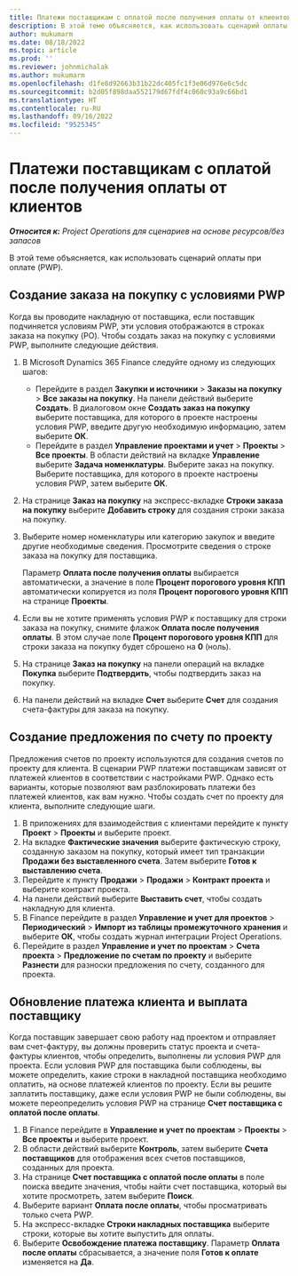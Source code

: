 ```yaml
---
title: Платежи поставщикам с оплатой после получения оплаты от клиентов
description: В этой теме объясняется, как использовать сценарий оплаты при оплате (PWP).
author: mukumarm
ms.date: 08/18/2022
ms.topic: article
ms.prod: ''
ms.reviewer: johnmichalak
ms.author: mukumarm
ms.openlocfilehash: d1fe8d92663b31b22dc405fc1f3e06d976e6c5dc
ms.sourcegitcommit: b2d05f898daa552179d67fdf4c060c93a9c66bd1
ms.translationtype: HT
ms.contentlocale: ru-RU
ms.lasthandoff: 09/16/2022
ms.locfileid: "9525345"
---
```

# <a name="pay-when-paid-vendor-payments"></a>Платежи поставщикам с оплатой после получения оплаты от клиентов

_**Относится к:** Project Operations для сценариев на основе ресурсов/без запасов_

В этой теме объясняется, как использовать сценарий оплаты при оплате (PWP).

## <a name="create-a-purchase-order-that-has-pwp-terms"></a>Создание заказа на покупку с условиями PWP

Когда вы проводите накладную от поставщика, если поставщик подчиняется условиям PWP, эти условия отображаются в строках заказа на покупку (PO). Чтобы создать заказ на покупку с условиями PWP, выполните следующие действия.

1. В Microsoft Dynamics 365 Finance следуйте одному из следующих шагов:

    - Перейдите в раздел **Закупки и источники** \> **Заказы на покупку** \> **Все заказы на покупку**. На панели действий выберите **Создать**. В диалоговом окне **Создать заказ на покупку** выберите поставщика, для которого в проекте настроены условия PWP, введите другую необходимую информацию, затем выберите **ОК**.
    - Перейдите в раздел **Управление проектами и учет** \> **Проекты** \> **Все проекты**. В области действий на вкладке **Управление** выберите **Задача номенклатуры**. Выберите заказ на покупку. Выберите поставщика, для которого в проекте настроены условия PWP, затем выберите **ОК**.

2. На странице **Заказ на покупку** на экспресс-вкладке **Строки заказа на покупку** выберите **Добавить строку** для создания строки заказа на покупку.
3. Выберите номер номенклатуры или категорию закупок и введите другие необходимые сведения. Просмотрите сведения о строке заказа на покупку для поставщика.

    Параметр **Оплата после получения оплаты** выбирается автоматически, а значение в поле **Процент порогового уровня КПП** автоматически копируется из поля **Процент порогового уровня КПП** на странице **Проекты**.

4. Если вы не хотите применять условия PWP к поставщику для строки заказа на покупку, снимите флажок **Оплата после получения оплаты**. В этом случае поле **Процент порогового уровня КПП** для строки заказа на покупку будет сброшено на **0** (ноль).
5. На странице **Заказ на покупку** на панели операций на вкладке **Покупка** выберите **Подтвердить**, чтобы подтвердить заказ на покупку.
6. На панели действий на вкладке **Счет** выберите **Счет** для создания счета-фактуры для заказа на покупку.

## <a name="create-a-project-invoice-proposal"></a>Создание предложения по счету по проекту

Предложения счетов по проекту используются для создания счетов по проекту для клиента. В сценарии PWP платежи поставщикам зависят от платежей клиентов в соответствии с настройками PWP. Однако есть варианты, которые позволяют вам разблокировать платежи без платежей клиентов, как вам нужно. Чтобы создать счет по проекту для клиента, выполните следующие шаги.

1. В приложениях для взаимодействия с клиентами перейдите к пункту **Проект** \> **Проекты** и выберите проект.
2. На вкладке **Фактические значения** выберите фактическую строку, созданную заказом на покупку, который имеет тип транзакции **Продажи без выставленного счета**. Затем выберите **Готов к выставлению счета**.
3. Перейдите к пункту **Продажи** \> **Продажи** \> **Контракт проекта** и выберите контракт проекта.
4. На панели действий выберите **Выставить счет**, чтобы создать накладную для клиента.
5. В Finance перейдите в раздел **Управление и учет для проектов** \> **Периодический** \> **Импорт из таблицы промежуточного хранения** и выберите **ОК**, чтобы создать журнал интеграции Project Operations.
6. Перейдите в раздел **Управление и учет по проектам** \> **Счета проекта** \> **Предложение по счетам по проекту** и выберите **Разнести** для разноски предложения по счету, созданного для проекта.

## <a name="update-a-customer-payment-and-pay-the-vendor"></a>Обновление платежа клиента и выплата поставщику

Когда поставщик завершает свою работу над проектом и отправляет вам счет-фактуру, вы должны проверить статус проекта и счета-фактуры клиентов, чтобы определить, выполнены ли условия PWP для проекта. Если условия PWP для поставщика были соблюдены, вы можете определить, какие строки в накладной поставщика необходимо оплатить, на основе платежей клиентов по проекту. Если вы решите заплатить поставщику, даже если условия PWP не были соблюдены, вы можете переопределить условия PWP на странице **Счет поставщика с оплатой после оплаты**.

1. В Finance перейдите в **Управление и учет по проектам** \> **Проекты** \> **Все проекты** и выберите проект.
2. В области действий выберите **Контроль**, затем выберите **Счета поставщиков** для отображения всех счетов поставщиков, созданных для проекта.
3. На странице **Счет поставщика с оплатой после оплаты** в поле поиска введите значения, чтобы найти счет поставщика, который вы хотите просмотреть, затем выберите **Поиск**.
4. Выберите вариант **Оплата после оплаты**, чтобы просматривать только счета PWP.
5. На экспресс-вкладке **Строки накладных поставщика** выберите строки, которые вы хотите выпустить для оплаты.
6. Выберите **Освобождение платежа поставщику**. Параметр **Оплата после оплаты** сбрасывается, а значение поля **Готов к оплате** изменяется на **Да**.
